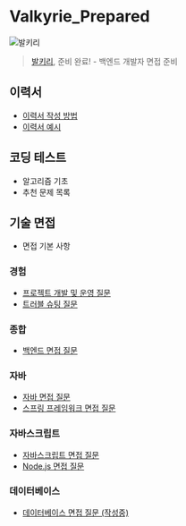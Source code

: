 # Valkyrie_Prepared

![발키리](https://i.namu.wiki/i/d1Nr6exyNycuSwWY-kksbszyNmkA-PtY9ZkuFrP7RaNW0U5FsgQqxWtGxfCkiwqVu2ngrHXLhqdCzgUvlM7nDA.gif)

> [발키리](https://namu.wiki/w/%EB%B0%9C%ED%82%A4%EB%A6%AC(%EC%8A%A4%ED%83%80%ED%81%AC%EB%9E%98%ED%94%84%ED%8A%B8%20%EC%8B%9C%EB%A6%AC%EC%A6%88)), 준비 완료! - 백엔드 개발자 면접 준비

## 이력서

* [이력서 작성 방법](이력서작성방법.md)
* [이력서 예시](이력서예시.pdf)

## 코딩 테스트

* 알고리즘 기초
* 추천 문제 목록

## 기술 면접

* 면접 기본 사항

### 경험

* [프로젝트 개발 및 운영 질문](프로젝트개발및운영질문.md)
* [트러블 슈팅 질문](트러블슈팅질문.md)

### 종합

* [백엔드 면접 질문](백엔드면접질문.md)

### 자바

* [자바 면접 질문](자바면접질문.md)
* [스프링 프레임워크 면접 질문](스프링프레임워크면접질문.md)

### 자바스크립트

* [자바스크립트 면접 질문](자바스크립트면접질문.md)
* [Node.js 면접 질문](노드면접질문.md)

### 데이터베이스

* [데이터베이스 면접 질문 (작성중)](데이터베이스면접질문.md)